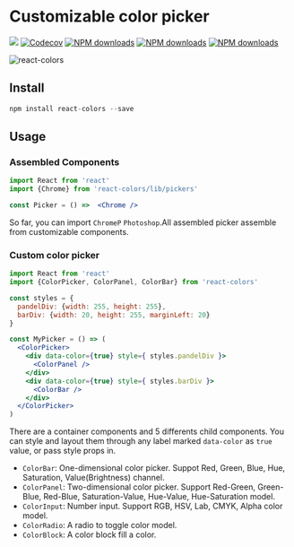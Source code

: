 
# Customizable color picker

[![](https://img.shields.io/travis/huangbuyi/react-colors.svg)](https://travis-ci.org/huangbuyi/react-colors)
[![Codecov](https://img.shields.io/codecov/c/github/huangbuyi/react-colors.svg)](https://codecov.io/github/huangbuyi/react-colors)
[![NPM downloads](https://img.shields.io/npm/dt/react-colors.svg)](https://www.npmjs.com/package/react-colors)
[![NPM downloads](https://img.shields.io/npm/v/react-colors.svg)](https://www.npmjs.com/package/react-colors)
[![NPM downloads](https://img.shields.io/npm/l/react-colors.svg)](https://www.npmjs.com/package/react-colors)

![react-colors](http://onw3okkga.bkt.gdipper.com/react-colors.jpg)

## Install

```js
npm install react-colors --save
```

## Usage

### Assembled Components 

```jsx
import React from 'react'
import {Chrome} from 'react-colors/lib/pickers'

const Picker = () =>  <Chrome />
```

So far, you can import `ChromeP` `Photoshop`.All assembled picker assemble from customizable components.

### Custom color picker 
```jsx
import React from 'react'
import {ColorPicker, ColorPanel, ColorBar} from 'react-colors'

const styles = {
  pandelDiv: {width: 255, height: 255},
  barDiv: {width: 20, height: 255, marginLeft: 20}
}

const MyPicker = () => (
  <ColorPicker>
    <div data-color={true} style={ styles.pandelDiv }>
      <ColorPanel />	
    </div>
    <div data-color={true} style={ styles.barDiv }>
      <ColorBar />
    </div>
  </ColorPicker>
)
```
There are a container components and 5 differents child components. You can style and layout them through any label marked `data-color` as `true` value, or pass style props in.  

- `ColorBar`: One-dimensional color picker. Suppot Red, Green, Blue, Hue, Saturation, Value(Brightness) channel. 
- `ColorPanel`: Two-dimensional color picker. Support Red-Green, Green-Blue, Red-Blue, Saturation-Value, Hue-Value, Hue-Saturation model.
- `ColorInput`: Number input. Support RGB, HSV, Lab, CMYK, Alpha color model. 
- `ColorRadio`: A radio to toggle color model. 
- `ColorBlock`: A color block fill a color.



